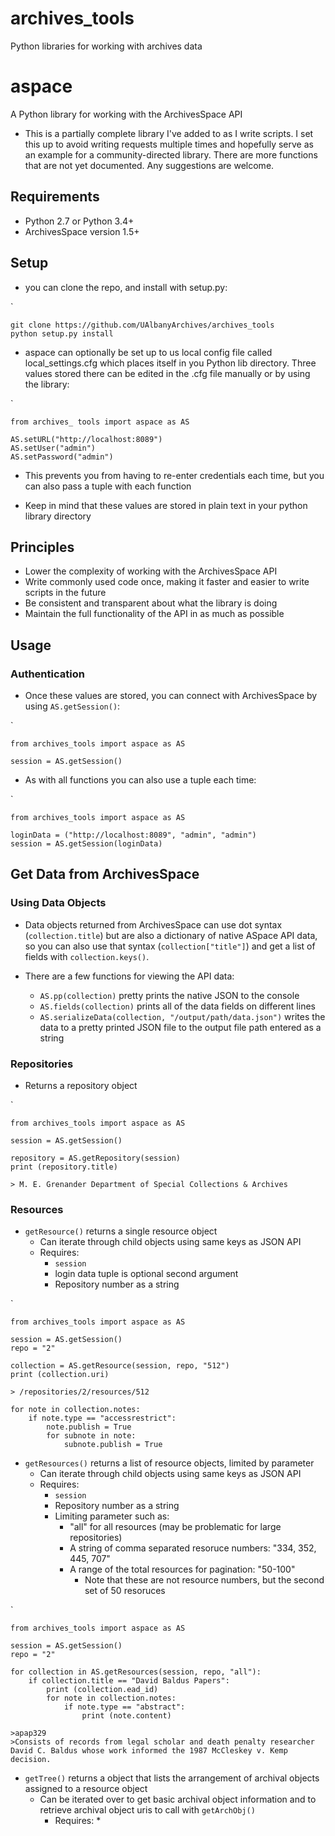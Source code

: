 # archives_tools
Python libraries for working with archives data

# aspace
A Python library for working with the ArchivesSpace API

* This is a partially complete library I've added to as I write scripts. I set this up to avoid writing requests multiple times and hopefully serve as an example for a community-directed library. There are more functions that are not yet documented. Any suggestions are welcome.

## Requirements

* Python 2.7 or Python 3.4+
* ArchivesSpace version 1.5+

## Setup

* you can clone the repo, and install with setup.py:

`

	git clone https://github.com/UAlbanyArchives/archives_tools
	python setup.py install


* aspace can optionally be set up to us local config file called local_settings.cfg which places itself in you Python lib directory. Three values stored there can be edited in the .cfg file manually or by using the library:

`

	from archives_ tools import aspace as AS
		
	AS.setURL("http://localhost:8089")
	AS.setUser("admin")
	AS.setPassword("admin")


* This prevents you from having to re-enter credentials each time, but you can also pass a tuple with each function

* Keep in mind that these values are stored in plain text in your python library directory

## Principles

* Lower the complexity of working with the ArchivesSpace API
* Write commonly used code once, making it faster and easier to write scripts in the future
* Be consistent and transparent about what the library is doing
* Maintain the full functionality of the API in as much as possible

## Usage

### Authentication

* Once these values are stored, you can connect with ArchivesSpace by using `AS.getSession()`:

`

	from archives_tools import aspace as AS

	session = AS.getSession()

* As with all functions you can also use a tuple each time:

`

	from archives_tools import aspace as AS

	loginData = ("http://localhost:8089", "admin", "admin")	
	session = AS.getSession(loginData)


## Get Data from ArchivesSpace

### Using Data Objects

* Data objects returned from ArchivesSpace can use dot syntax (`collection.title`) but are also a dictionary of native ASpace API data, so you can also use that syntax (`collection["title"]`) and get a list of fields with `collection.keys()`.

* There are a few functions for viewing the API data:
	* `AS.pp(collection)` pretty prints the native JSON to the console
	* `AS.fields(collection)` prints all of the data fields on different lines
	* `AS.serializeData(collection, "/output/path/data.json")` writes the data to a pretty printed JSON file to the output file path entered as a string

### Repositories

* Returns a repository object

`

	from archives_tools import aspace as AS

	session = AS.getSession()

	repository = AS.getRepository(session)
	print (repository.title)

	> M. E. Grenander Department of Special Collections & Archives

### Resources

* `getResource()` returns a single resource object
	* Can iterate through child objects using same keys as JSON API
	* Requires:
		* `session`
		* login data tuple is optional second argument
		* Repository number as a string

`

	from archives_tools import aspace as AS

	session = AS.getSession()
	repo = "2"

	collection = AS.getResource(session, repo, "512")
	print (collection.uri)

	> /repositories/2/resources/512

	for note in collection.notes:
		if note.type == "accessrestrict":
			note.publish = True
			for subnote in note:
				subnote.publish = True


* `getResources()` returns a list of resource objects, limited by parameter
	* Can iterate through child objects using same keys as JSON API
	* Requires:
		* `session`
		* Repository number as a string
		* Limiting parameter such as:
			* "all" for all resources (may be problematic for large repositories)
			* A string of comma separated resoruce numbers: "334, 352, 445, 707" 
			* A range of the total resources for pagination: "50-100"
				* Note that these are not resource numbers, but the second set of 50 resoruces

`

	from archives_tools import aspace as AS

	session = AS.getSession()
	repo = "2"

	for collection in AS.getResources(session, repo, "all"):
		if collection.title == "David Baldus Papers":
			print (collection.ead_id)
			for note in collection.notes:
				if note.type == "abstract":
					print (note.content)

	>apap329
	>Consists of records from legal scholar and death penalty researcher David C. Baldus whose work informed the 1987 McCleskey v. Kemp decision.


* `getTree()` returns a object that lists the arrangement of archival objects assigned to a resource object
	* Can be iterated over to get basic archival object information and to retrieve archival object uris to call with `getArchObj()`
		* Requires:
			* 

